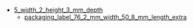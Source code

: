 * [5_width_2_height_3_mm_depth](5_width_2_height_3_mm_depth)
  * [packaging_label_76_2_mm_width_50_8_mm_length_extra](5_width_2_height_3_mm_depth/packaging_label_76_2_mm_width_50_8_mm_length_extra)
